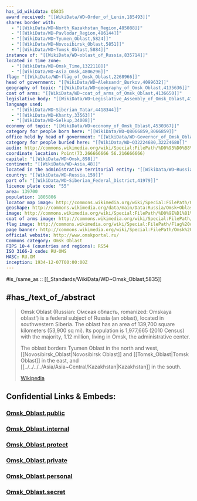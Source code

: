 ```yaml
---
has_id_wikidata: Q5835
award received: "[[WikiData/WD~Order_of_Lenin,185493]]"
shares border with:
  - "[[WikiData/WD~North_Kazakhstan_Region,485088]]"
  - "[[WikiData/WD~Pavlodar_Region,486144]]"
  - "[[WikiData/WD~Tyumen_Oblast,5824]]"
  - "[[WikiData/WD~Novosibirsk_Oblast,5851]]"
  - "[[WikiData/WD~Tomsk_Oblast,5884]]"
instance of: "[[WikiData/WD~oblast_of_Russia,835714]]"
located in time zone:
  - "[[WikiData/WD~Omsk_Time,1322118]]"
  - "[[WikiData/WD~Asia_Omsk,4806296]]"
flag: "[[WikiData/WD~flag_of_Omsk_Oblast,2268966]]"
head of government: "[[WikiData/WD~Aleksandr_Burkov,4099632]]"
geography of topic: "[[WikiData/WD~geography_of_Omsk_Oblast,4135636]]"
coat of arms: "[[WikiData/WD~coat_of_arms_of_Omsk_Oblast,4136650]]"
legislative body: "[[WikiData/WD~Legislative_Assembly_of_Omsk_Oblast,4184920]]"
language used:
  - "[[WikiData/WD~Siberian_Tatar,4418344]]"
  - "[[WikiData/WD~Khanty,33563]]"
  - "[[WikiData/WD~Selkup,34008]]"
economy of topic: "[[WikiData/WD~economy_of_Omsk_Oblast,4530367]]"
category for people born here: "[[WikiData/WD~Q8066859,8066859]]"
office held by head of government: "[[WikiData/WD~Governor_of_Omsk_Oblast,21638485]]"
category for people buried here: "[[WikiData/WD~Q32224680,32224680]]"
audio: http://commons.wikimedia.org/wiki/Special:FilePath/%D0%93%D0%B8%D0%BC%D0%BD%20%D0%9E%D0%BC%D1%81%D0%BA%D0%BE%D0%B9%20%D0%9E%D0%B1%D0%BB%D0%B0%D1%81%D1%82%D0%B8.ogg
coordinate location: Point(73.266666666 56.216666666)
capital: "[[WikiData/WD~Omsk,898]]"
continent: "[[WikiData/WD~Asia,48]]"
located in the administrative territorial entity: "[[WikiData/WD~Russia,159]]"
country: "[[WikiData/WD~Russia,159]]"
part of: "[[WikiData/WD~Siberian_Federal_District,41979]]"
licence plate code: "55"
area: 139700
population: 1805806
locator map image: http://commons.wikimedia.org/wiki/Special:FilePath/Omsk%20in%20Russia.svg
geoshape: http://commons.wikimedia.org/data/main/Data:Russia/Omsk+Oblast.map
image: http://commons.wikimedia.org/wiki/Special:FilePath/%D0%9E%D1%81%D0%B5%D0%BD%D1%8C%20%D0%B2%20%D0%9F%D0%BE%D0%BB%D0%B8%D1%82%D0%BE%D1%82%D0%B4%D0%B5%D0%BB%D0%B5.JPG
coat of arms image: http://commons.wikimedia.org/wiki/Special:FilePath/Coat%20of%20Arms%20of%20Omsk%20Oblast.svg
flag image: http://commons.wikimedia.org/wiki/Special:FilePath/Flag%20of%20Omsk%20Oblast.svg
page banner: http://commons.wikimedia.org/wiki/Special:FilePath/Omsk%20Oblast%20banner%20Butakovo.jpg
official website: http://www.omskportal.ru/
Commons category: Omsk Oblast
FIPS 10-4 (countries and regions): RS54
ISO 3166-2 code: RU-OMS
HASC: RU.OM
inception: 1934-12-07T00:00:00Z
---
```


#is_/same_as :: [[_Standards/WikiData/WD~Omsk_Oblast,5835]] 


## #has_/text_of_/abstract 


> Omsk Oblast (Russian: О́мская о́бласть, romanized: Omskaya oblast') 
> is a federal subject of Russia (an oblast), located in southwestern Siberia. 
> The oblast has an area of 139,700 square kilometers (53,900 sq mi). 
> Its population is 1,977,665 (2010 Census) 
> with the majority, 1.12 million, living in Omsk, the administrative center.
>
> 
>
> The oblast borders Tyumen Oblast in the north and west, [[Novosibirsk_Oblast|Novosibirsk Oblast]] 
> and [[Tomsk_Oblast|Tomsk Oblast]] in the east, and [[../../../../Asia/Asia~Central/Kazakhstan|Kazakhstan]] in the south.
>
> [Wikipedia](https://en.wikipedia.org/wiki/Omsk%20Oblast) 
> 


## Confidential Links & Embeds: 

### [Omsk_Oblast.public](/_public/\Earth\Continent\Europe\Europe~East\Russia\SiberiaOmsk_Oblast.public.md) 

### [Omsk_Oblast.internal](/_internal/\Earth\Continent\Europe\Europe~East\Russia\SiberiaOmsk_Oblast.internal.md) 

### [Omsk_Oblast.protect](/_protect/\Earth\Continent\Europe\Europe~East\Russia\SiberiaOmsk_Oblast.protect.md) 

### [Omsk_Oblast.private](/_private/\Earth\Continent\Europe\Europe~East\Russia\SiberiaOmsk_Oblast.private.md) 

### [Omsk_Oblast.personal](/_personal/\Earth\Continent\Europe\Europe~East\Russia\SiberiaOmsk_Oblast.personal.md) 

### [Omsk_Oblast.secret](/_secret/\Earth\Continent\Europe\Europe~East\Russia\SiberiaOmsk_Oblast.secret.md)

